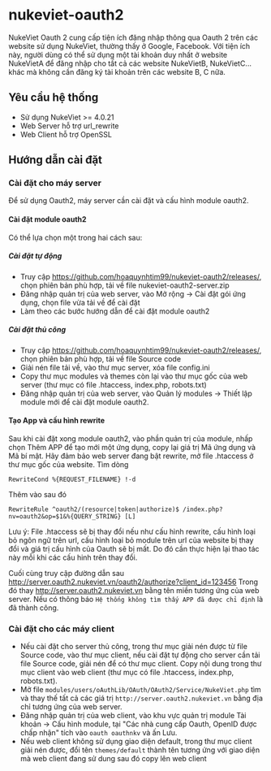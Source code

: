 # nukeviet-oauth2

NukeViet Oauth 2 cung cấp tiện ích đăng nhập thông qua Oauth 2 trên các website sử dụng NukeViet, thường thấy ở Google, Facebook. Với tiện ích này, người dùng có thể sử dụng một tài khoản duy nhất ở website NukeVietA để đăng nhập cho tất cả các website NukeVietB, NukeVietC... khác mà không cần đăng ký tài khoản trên các website B, C nữa.

## Yêu cầu hệ thống

- Sử dụng NukeViet >= 4.0.21
- Web Server hỗ trợ url_rewrite
- Web Client hỗ trợ OpenSSL

## Hướng dẫn cài đặt

### Cài đặt cho máy server

Để sử dụng Oauth2, máy server cần cài đặt và cấu hình module oauth2.

#### Cài đặt module oauth2

Có thể lựa chọn một trong hai cách sau:

##### Cài đặt tự động

- Truy cập https://github.com/hoaquynhtim99/nukeviet-oauth2/releases/, chọn phiên bản phù hợp, tải về file nukeviet-oauth2-server.zip
- Đăng nhập quản trị của web server, vào Mở rộng -> Cài đặt gói ứng dụng, chọn file vừa tải về để cài đặt
- Làm theo các bước hướng dẫn để cài đặt module oauth2

##### Cài đặt thủ công

- Truy cập https://github.com/hoaquynhtim99/nukeviet-oauth2/releases/, chọn phiên bản phù hợp, tải về file Source code
- Giải nén file tải về, vào thư mục server, xóa file config.ini
- Copy thư mục modules và themes còn lại vào thư mục gốc của web server (thư mục có file .htaccess, index.php, robots.txt)
- Đăng nhập quản trị của web server, vào Quản lý modules -> Thiết lập module mới để cài đặt module oauth2.

#### Tạo App và cấu hình rewrite

Sau khi cài đặt xong module oauth2, vào phần quản trị của module, nhấp chọn Thêm APP để tạo mới một ứng dụng, copy lại giá trị Mã ứng dụng và Mã bí mật.
Hãy đảm bảo web server đang bật rewrite, mở file .htaccess ở thư mục gốc của website. Tìm dòng

```
RewriteCond %{REQUEST_FILENAME} !-d
```

Thêm vào sau đó

```
RewriteRule ^oauth2/(resource|token|authorize)$ /index.php?nv=oauth2&op=$1&%{QUERY_STRING} [L]
```

Lưu ý: File .htaccess sẽ bị thay đổi nếu như cấu hình rewrite, cấu hình loại bỏ ngôn ngữ trên url, cấu hình loại bỏ module trên url của website bị thay đổi và giá trị cấu hình của Oauth sẽ bị mất. Do đó cần thực hiện lại thao tác này mỗi khi các cấu hinh trên thay đổi.

Cuối cùng truy cập đường dẫn sau http://server.oauth2.nukeviet.vn/oauth2/authorize?client_id=123456
Trong đó thay http://server.oauth2.nukeviet.vn bằng tên miền tương ứng của web server. Nếu có thông báo `Hệ thống không tìm thấy APP đã được chỉ định` là đã thành công.

### Cài đặt cho các máy client

- Nếu cài đặt cho server thủ công, trong thư mục giải nén được từ file Source code, vào thư mục client, nếu cài đặt tự động cho server cần tải file Source code, giải nén để có thư mục client. Copy nội dung trong thư mục client vào web client (thư mục có file .htaccess, index.php, robots.txt).
- Mở file `modules/users/oAuthLib/OAuth/OAuth2/Service/NukeViet.php` tìm và thay thế tất cả các giá trị `http://server.oauth2.nukeviet.vn` bằng địa chỉ tương ứng của web server.
- Đăng nhập quản trị của web client, vào khu vực quản trị module Tài khoản -> Cấu hình module, tại "Các nhà cung cấp Oauth, OpenID được chấp nhận" tích vào `oauth oauthnkv` và ấn Lưu.
- Nếu web client không sử dụng giao diện default, trong thư mục client giải nén được, đổi tên `themes/default` thành tên tương ứng với giao diện mà web client đang sử dung sau đó copy lên web client
